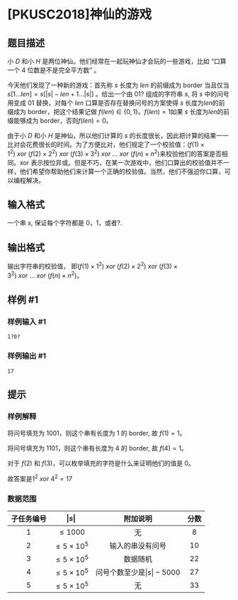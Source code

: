 # [PKUSC2018]神仙的游戏

## 题目描述

小 $D$ 和小 $H$ 是两位神仙。他们经常在一起玩神仙才会玩的一些游戏，比如 “口算一个 4 位数是不是完全平方数” 。

今天他们发现了一种新的游戏：首先称 $s$ 长度为 $len$ 的前缀成为 border 当且仅当 $s[1\dots len ] = s[|s|-len + 1\dots |s|]$ 。给出一个由 01? 组成的字符串 $s$, 将 $s$ 中的问号用变成 01 替换，对每个 $len$ 口算是否存在替换问号的方案使得 $s$ 长度为$len$的前缀成为 border，把这个结果记做 $f(len)\in \{0,1\}$。$f(len) = 1$如果 $s$ 长度为$len$的前缀能够成为 border，否则$f(len) = 0$。

由于小 $D$ 和小 $H$ 是神仙，所以他们计算的 $s$ 的长度很长，因此把计算的结果一一比对会花费很长的时间。为了方便比对，他们规定了一个校验值：$(f(1)\times 1^2)~xor~(f(2)\times 2^2)~xor~(f(3)\times 3^2)~xor~\dots~xor~(f(n)\times n^2)$来校验他们的答案是否相同。xor 表示按位异或。但是不巧，在某一次游戏中，他们口算出的校验值并不一样，他们希望你帮助他们来计算一个正确的校验值。当然，他们不强迫你口算，可以编程解决。


## 输入格式

一个串 $s$, 保证每个字符都是 0，1，或者?.

## 输出格式

输出字符串的校验值， 即$(f(1)\times 1^2)~xor~(f(2)\times 2^2)~xor~(f(3)\times 3^2)~xor~\dots~xor~(f(n)\times n^2)$。

## 样例 #1

### 样例输入 #1
```
1?0?
```

### 样例输出 #1

```
17
```

## 提示

### 样例解释

将问号填充为 1001，则这个串有长度为 1 的 border, 故 $f(1) = 1$。

将问号填充为 1101，则这个串有长度为 4 的 border, 故 $f(4) = 1$。

对于 $f(2)$ 和 $f(3)$，可以枚举填充的字符是什么来证明他们的值是 0。

故答案是$1^2~xor~4^2=17$

### 数据范围

| 子任务编号 |        $\lvert s \rvert$         |         附加说明         | 分数 |
| :--------: | :------------------: | :----------------------: | :--: |
|     1      |     $\leq 1000$      |            无            |  8   |
|     2      | $\leq 5 \times 10^5$ |     输入的串没有问号     |  10  |
|     3      | $\leq 5\times 10^5$  |         数据随机         |  22  |
|     4      | $\leq 5\times 10^5$  | 问号个数至少是$\lvert s \rvert -5000$ |  27  |
|     5      | $\leq 5\times 10^5$  |            无            |  33  |

